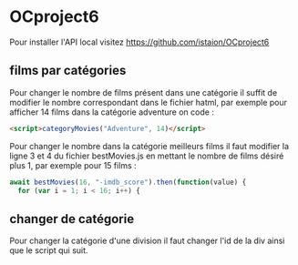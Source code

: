 # OCproject6

Pour installer l'API local visitez https://github.com/istaion/OCproject6

## films par catégories

Pour changer le nombre de films présent dans une catégorie il suffit de modifier
le nombre correspondant dans le fichier hatml, par exemple pour afficher 14
films dans la catégorie adventure on code :

```html
<script>categoryMovies("Adventure", 14)</script>
```

Pour changer le nombre dans la catégorie meilleurs films il faut modifier la
ligne 3 et 4 du fichier bestMovies.js en mettant le nombre de films désiré plus
1, par exemple pour 15 films :

```js
await bestMovies(16, "-imdb_score").then(function(value) {
  for (var i = 1; i < 16; i++) {
```

## changer de catégorie

Pour changer la catégorie d'une division il faut changer l'id de la div ainsi que le script qui suit.
